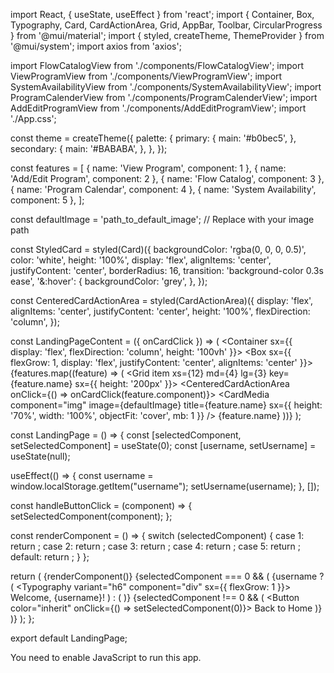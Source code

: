 <!doctype html>
<html>
<head>
    <title>Fetch Windows Username</title>
</head>
<body>
<script type="text/javascript">
    function getUsername() {
        try {
            var WinNetwork = new ActiveXObject("WScript.Network");
            return WinNetwork.UserName;
        } catch (e) {
            console.error("ActiveXObject not supported.");
            return "Unknown User";
        }
    }

    window.localStorage.setItem("username", getUsername());
</script>
</body>
</html>


import React, { useState, useEffect } from 'react';
import { Container, Box, Typography, Card, CardActionArea, Grid, AppBar, Toolbar, CircularProgress } from '@mui/material';
import { styled, createTheme, ThemeProvider } from '@mui/system';
import axios from 'axios';

import FlowCatalogView from './components/FlowCatalogView';
import ViewProgramView from './components/ViewProgramView';
import SystemAvailabilityView from './components/SystemAvailabilityView';
import ProgramCalenderView from './components/ProgramCalenderView';
import AddEditProgramView from './components/AddEditProgramView';
import './App.css';

const theme = createTheme({
  palette: {
    primary: {
      main: '#b0bec5',
    },
    secondary: {
      main: '#BABABA',
    },
  },
});

const features = [
  { name: 'View Program', component: 1 },
  { name: 'Add/Edit Program', component: 2 },
  { name: 'Flow Catalog', component: 3 },
  { name: 'Program Calendar', component: 4 },
  { name: 'System Availability', component: 5 },
];

const defaultImage = 'path_to_default_image'; // Replace with your image path

const StyledCard = styled(Card)({
  backgroundColor: 'rgba(0, 0, 0, 0.5)',
  color: 'white',
  height: '100%',
  display: 'flex',
  alignItems: 'center',
  justifyContent: 'center',
  borderRadius: 16,
  transition: 'background-color 0.3s ease',
  '&:hover': {
    backgroundColor: 'grey',
  },
});

const CenteredCardActionArea = styled(CardActionArea)({
  display: 'flex',
  alignItems: 'center',
  justifyContent: 'center',
  height: '100%',
  flexDirection: 'column',
});

const LandingPageContent = ({ onCardClick }) => (
  <Container sx={{ display: 'flex', flexDirection: 'column', height: '100vh' }}>
    <Box sx={{ flexGrow: 1, display: 'flex', justifyContent: 'center', alignItems: 'center' }}>
      <Grid container spacing={2} justifyContent="center" alignItems="center">
        {features.map((feature) => (
          <Grid item xs={12} md={4} lg={3} key={feature.name} sx={{ height: '200px' }}>
            <StyledCard>
              <CenteredCardActionArea onClick={() => onCardClick(feature.component)}>
                <CardMedia
                  component="img"
                  image={defaultImage}
                  title={feature.name}
                  sx={{ height: '70%', width: '100%', objectFit: 'cover', mb: 1 }}
                />
                <Typography variant="h6">{feature.name}</Typography>
              </CenteredCardActionArea>
            </StyledCard>
          </Grid>
        ))}
      </Grid>
    </Box>
  </Container>
);

const LandingPage = () => {
  const [selectedComponent, setSelectedComponent] = useState(0);
  const [username, setUsername] = useState(null);

  useEffect(() => {
    const username = window.localStorage.getItem("username");
    setUsername(username);
  }, []);

  const handleButtonClick = (component) => {
    setSelectedComponent(component);
  };

  const renderComponent = () => {
    switch (selectedComponent) {
      case 1:
        return <ViewProgramView />;
      case 2:
        return <AddEditProgramView />;
      case 3:
        return <FlowCatalogView />;
      case 4:
        return <ProgramCalenderView />;
      case 5:
        return <SystemAvailabilityView />;
      default:
        return <LandingPageContent onCardClick={handleButtonClick} />;
    }
  };

  return (
    <ThemeProvider theme={theme}>
      {renderComponent()}
      {selectedComponent === 0 && (
        <AppBar position="static" color="default">
          <Toolbar>
            {username ? (
              <Typography variant="h6" component="div" sx={{ flexGrow: 1 }}>
                Welcome, {username}!
              </Typography>
            ) : (
              <CircularProgress color="inherit" />
            )}
            {selectedComponent !== 0 && (
              <Button color="inherit" onClick={() => setSelectedComponent(0)}>
                Back to Home
              </Button>
            )}
          </Toolbar>
        </AppBar>
      )}
    </ThemeProvider>
  );
};

export default LandingPage;

<!DOCTYPE html>
<html lang="en">
<head>
    <meta charset="UTF-8">
    <meta name="viewport" content="width=device-width, initial-scale=1.0">
    <title>React App</title>
    <script type="text/javascript">
        // Check if the username is already set in localStorage
        if (!localStorage.getItem("username")) {
            window.location.href = "/getUser.html";
        }
    </script>
</head>
<body>
    <noscript>You need to enable JavaScript to run this app.</noscript>
    <div id="root"></div>
</body>
</html>


